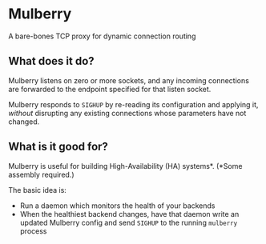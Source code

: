 # Mulberry
A bare-bones TCP proxy for dynamic connection routing

## What does it do?
Mulberry listens on zero or more sockets, and any incoming connections are forwarded to the endpoint specified for that listen socket.

Mulberry responds to `SIGHUP` by re-reading its configuration and applying it, _without_ disrupting any existing connections whose parameters have not changed.

## What is it good for?
Mulberry is useful for building High-Availability (HA) systems\*.  (\*Some assembly required.)

The basic idea is:
- Run a daemon which monitors the health of your backends
- When the healthiest backend changes, have that daemon write an updated Mulberry config and send `SIGHUP` to the running `mulberry` process

